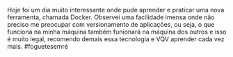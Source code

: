 Hoje foi um dia muito interessante onde pude aprender e praticar uma nova ferramenta, chamada Docker. Observei uma facilidade imensa onde não preciso me preocupar com versionamento de aplicações, ou seja, o que funciona na minha máquina também funionará na máquina dos outros e isso é muito legal, recomendo demais essa tecnologia e VQV aprender cada vez mais. #foguetesemré
